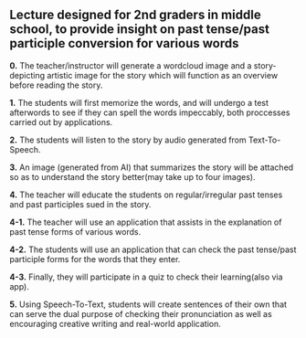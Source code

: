 ## Lecture designed for 2nd graders in middle school, to provide insight on past tense/past participle conversion for various words

**0.** The teacher/instructor will generate a wordcloud image and a story-depicting artistic image for the story which will function as an overview before reading the story.

**1.** The students will first memorize the words, and will undergo a test afterwords to see if they can spell the words impeccably, both proccesses carried out by applications.

**2.** The students will listen to the story by audio generated from Text-To-Speech.

**3.** An image (generated from AI) that summarizes the story will be attached so as to understand the story better(may take up to four images).

**4.** The teacher will educate the students on regular/irregular past tenses and past participles sued in the story.

**4-1.** The teacher will use an application that assists in the explanation of past tense forms of various words.

**4-2.** The students will use an application that can check the past tense/past participle forms for the words that they enter.

**4-3.** Finally, they will participate in a quiz to check their learning(also via app).

**5.** Using Speech-To-Text, students will create sentences of their own that can serve the dual purpose of checking their pronunciation as well as encouraging creative writing and real-world application.
